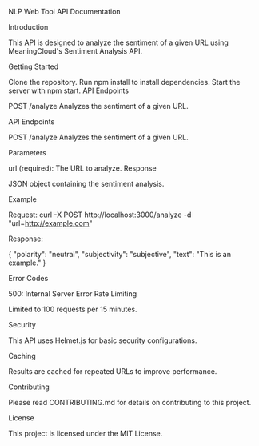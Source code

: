 NLP Web Tool API Documentation

Introduction

This API is designed to analyze the sentiment of a given URL using MeaningCloud's Sentiment Analysis API.

Getting Started

Clone the repository.
Run npm install to install dependencies.
Start the server with npm start.
API Endpoints

POST /analyze
Analyzes the sentiment of a given URL.

API Endpoints

POST /analyze
Analyzes the sentiment of a given URL.

Parameters

url (required): The URL to analyze.
Response

JSON object containing the sentiment analysis.

Example

Request: 
curl -X POST http://localhost:3000/analyze -d "url=http://example.com"

Response:

{
  "polarity": "neutral",
  "subjectivity": "subjective",
  "text": "This is an example."
}

Error Codes

500: Internal Server Error
Rate Limiting

Limited to 100 requests per 15 minutes.

Security

This API uses Helmet.js for basic security configurations.

Caching

Results are cached for repeated URLs to improve performance.

Contributing

Please read CONTRIBUTING.md for details on contributing to this project.

License

This project is licensed under the MIT License.